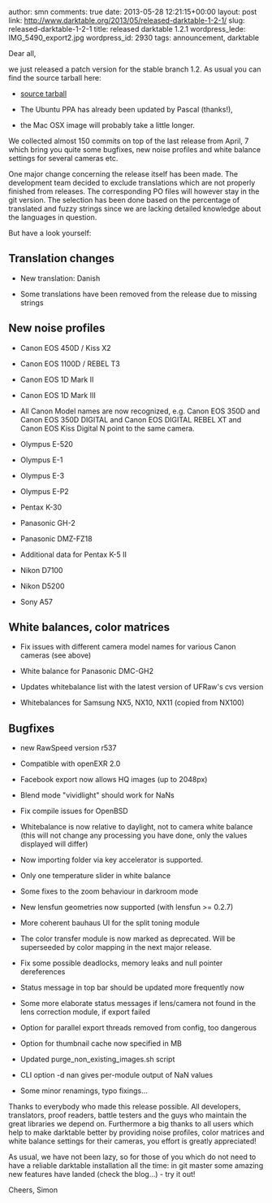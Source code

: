 author: smn
comments: true
date: 2013-05-28 12:21:15+00:00
layout: post
link: http://www.darktable.org/2013/05/released-darktable-1-2-1/
slug: released-darktable-1-2-1
title: released darktable 1.2.1
wordpress_lede: IMG_5490_export2.jpg
wordpress_id: 2930
tags: announcement, darktable

Dear all,

we just released a patch version for the stable branch 1.2. As usual you can find the source tarball here:



	
  * [source tarball](https://sourceforge.net/projects/darktable/files/darktable/1.2/darktable-1.2.1.tar.xz/download)

	
  * The Ubuntu PPA has already been updated by Pascal (thanks!),

	
  * the Mac OSX image will probably take a little longer.



We collected almost 150 commits on top of the last release from April, 7 which bring you quite some bugfixes, new noise profiles and white balance settings for several cameras etc.

One major change concerning the release itself has been made. The development team decided to exclude translations which are not properly finished from releases. The corresponding PO files will however stay in the git version. The selection has been done based on the percentage of translated and fuzzy strings since we are lacking detailed knowledge about the languages in 
question.

But have a look yourself:



## Translation changes





	
  * New translation: Danish

	
  * Some translations have been removed from the release due to missing strings





## New noise profiles





	
  * Canon EOS 450D / Kiss X2

	
  * Canon EOS 1100D / REBEL T3

	
  * Canon EOS 1D Mark II

	
  * Canon EOS 1D Mark III

	
  * All Canon Model names are now recognized, e.g. Canon EOS 350D and Canon EOS 350D DIGITAL and Canon EOS DIGITAL REBEL XT and Canon EOS Kiss Digital N point to the same camera.

	
  * Olympus E-520

	
  * Olympus E-1

	
  * Olympus E-3

	
  * Olympus E-P2

	
  * Pentax K-30

	
  * Panasonic GH-2

	
  * Panasonic DMZ-FZ18

	
  * Additional data for Pentax K-5 II

	
  * Nikon D7100

	
  * Nikon D5200

	
  * Sony A57





## White balances, color matrices





	
  * Fix issues with different camera model names for various Canon cameras (see above)

	
  * White balance for Panasonic DMC-GH2

	
  * Updates whitebalance list with the latest version of UFRaw's cvs version

	
  * Whitebalances for Samsung NX5, NX10, NX11 (copied from NX100)





## Bugfixes





	
  * new RawSpeed version r537

	
  * Compatible with openEXR 2.0

	
  * Facebook export now allows HQ images (up to 2048px)

	
  * Blend mode "vividlight" should work for NaNs

	
  * Fix compile issues for OpenBSD

	
  * Whitebalance is now relative to daylight, not to camera white balance (this will not change any processing you have done, only the values displayed will differ)

	
  * Now importing folder via key accelerator is supported.

	
  * Only one temperature slider in white balance

	
  * Some fixes to the zoom behaviour in darkroom mode

	
  * New lensfun geometries now supported (with lensfun >= 0.2.7)

	
  * More coherent bauhaus UI for the split toning module

	
  * The color transfer module is now marked as deprecated. Will be superseeded by color mapping in the next major release.

	
  * Fix some possible deadlocks, memory leaks and null pointer dereferences

	
  * Status message in top bar should be updated more frequently now

	
  * Some more elaborate status messages if lens/camera not found in the lens correction module, if export failed

	
  * Option for parallel export threads removed from config, too dangerous

	
  * Option for thumbnail cache now specified in MB

	
  * Updated purge_non_existing_images.sh script

	
  * CLI option -d nan gives per-module output of NaN values

	
  * Some minor renamings, typo fixings...




Thanks to everybody who made this release possible. All developers, translators, proof readers, battle testers and the guys who maintain the great libraries we depend on. Furthermore a big thanks to all users which help to make darktable better by providing noise profiles, color matrices and white balance settings for their cameras, you effort is greatly appreciated!

As usual, we have not been lazy, so for those of you which do not need to have a reliable darktable installation all the time: in git master some amazing new features have landed (check the blog...) - try it out!

Cheers,
Simon

